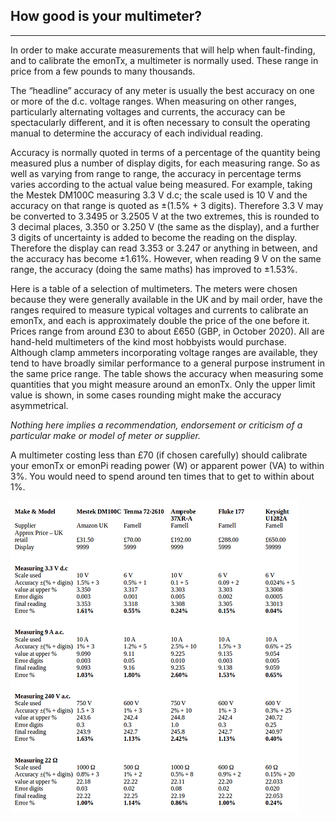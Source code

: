 ## How good is your multimeter?

***

In order to make accurate measurements that will help when fault-finding, and to calibrate the emonTx, a multimeter is normally used. These range in price from a few pounds to many thousands.

The “headline” accuracy of any meter is usually the best accuracy on one or more of the d.c. voltage ranges. When measuring on other ranges, particularly alternating voltages and currents, the accuracy can be spectacularly different, and it is often necessary to consult the operating manual to determine the accuracy of each individual reading.

Accuracy is normally quoted in terms of a percentage of the quantity being measured plus a number of display digits, for each measuring range. So as well as varying from range to range, the accuracy in percentage terms varies according to the actual value being measured. For example, taking the Mestek DM100C measuring 3.3 V d.c; the scale used is 10 V and the accuracy on that range is quoted as ±(1.5% + 3 digits). Therefore 3.3 V may be converted to 3.3495 or 3.2505 V at the two extremes, this is rounded to 3 decimal places, 3.350 or 3.250 V (the same as the display), and a further 3 digits of uncertainty is added to become the reading on the display. Therefore the display can read 3.353 or 3.247 or anything in between, and the accuracy has become ±1.61%. However, when reading 9 V on the same range, the accuracy (doing the same maths) has improved to ±1.53%.

Here is a table of a selection of multimeters. The meters were chosen because they were generally available in the UK and by mail order, have the ranges required to measure typical voltages and currents to calibrate an emonTx, and each is approximately double the price of the one before it. Prices range from around £30 to about £650 (GBP, in October 2020). All are hand-held multimeters of the kind most hobbyists would purchase. Although clamp ammeters incorporating voltage ranges are available, they tend to have broadly similar performance to a general purpose instrument in the same price range. The table shows the accuracy when measuring some quantities that you might measure around an emonTx. Only the upper limit value is shown, in some cases rounding might make the accuracy asymmetrical.

*Nothing here implies a recommendation, endorsement or criticism of a particular make or model of meter or supplier.*

A multimeter costing less than £70 (if chosen carefully) should calibrate your emonTx or emonPi reading power (W) or apparent power (VA) to within 3%. You would need to spend around ten times that to get to within about 1%.

![](files/meters.png)
